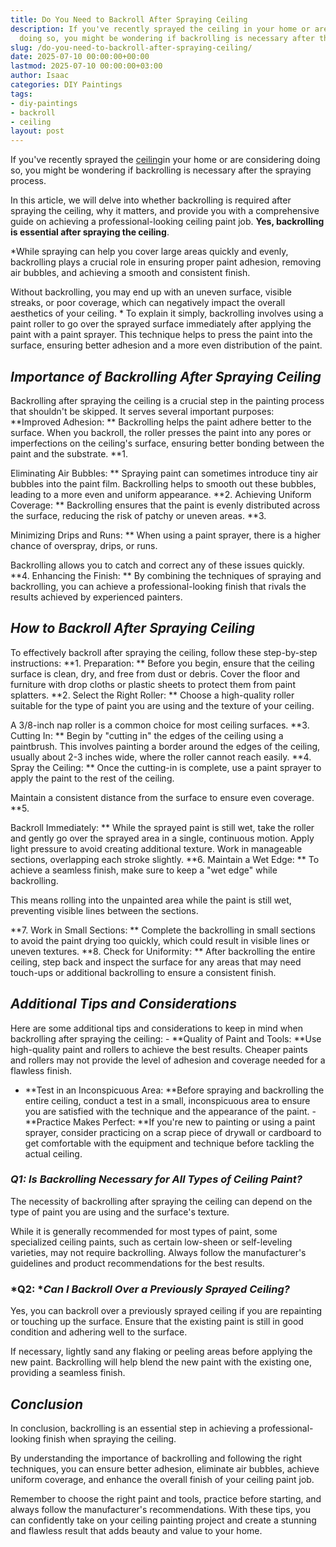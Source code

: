 ```yaml
---
title: Do You Need to Backroll After Spraying Ceiling
description: If you've recently sprayed the ceiling in your home or are considering
  doing so, you might be wondering if backrolling is necessary after the spraying...
slug: /do-you-need-to-backroll-after-spraying-ceiling/
date: 2025-07-10 00:00:00+00:00
lastmod: 2025-07-10 00:00:00+03:00
author: Isaac
categories: DIY Paintings
tags:
- diy-paintings
- backroll
- ceiling
layout: post
---
```

If you've recently sprayed the [ceiling](https://pestpolicy.com/how-do-you-paint-a-ceiling-in-a-stairwell/)in your home or are considering doing so, you might be wondering if backrolling is necessary after the spraying process.

In this article, we will delve into whether backrolling is required after spraying the ceiling, why it matters, and provide you with a comprehensive guide on achieving a professional-looking ceiling paint job. **Yes, backrolling is essential after spraying the ceiling**.

*While spraying can help you cover large areas quickly and evenly, backrolling plays a crucial role in ensuring proper paint adhesion, removing air bubbles, and achieving a smooth and consistent finish.

Without backrolling, you may end up with an uneven surface, visible streaks, or poor coverage, which can negatively impact the overall aesthetics of your ceiling. * To explain it simply, backrolling involves using a paint roller to go over the sprayed surface immediately after applying the paint with a paint sprayer. This technique helps to press the paint into the surface, ensuring better adhesion and a more even distribution of the paint.

##  *Importance of Backrolling After Spraying Ceiling*

Backrolling after spraying the ceiling is a crucial step in the painting process that shouldn't be skipped. It serves several important purposes: **Improved Adhesion: ** Backrolling helps the paint adhere better to the surface. When you backroll, the roller presses the paint into any pores or imperfections on the ceiling's surface, ensuring better bonding between the paint and the substrate. **1.

Eliminating Air Bubbles: ** Spraying paint can sometimes introduce tiny air bubbles into the paint film. Backrolling helps to smooth out these bubbles, leading to a more even and uniform appearance. **2. Achieving Uniform Coverage: ** Backrolling ensures that the paint is evenly distributed across the surface, reducing the risk of patchy or uneven areas. **3.

Minimizing Drips and Runs: ** When using a paint sprayer, there is a higher chance of overspray, drips, or runs.

Backrolling allows you to catch and correct any of these issues quickly. **4. Enhancing the Finish: ** By combining the techniques of spraying and backrolling, you can achieve a professional-looking finish that rivals the results achieved by experienced painters.

##  *How to Backroll After Spraying Ceiling*

To effectively backroll after spraying the ceiling, follow these step-by-step instructions: **1. Preparation: ** Before you begin, ensure that the ceiling surface is clean, dry, and free from dust or debris. Cover the floor and furniture with drop cloths or plastic sheets to protect them from paint splatters. **2. Select the Right Roller: ** Choose a high-quality roller suitable for the type of paint you are using and the texture of your ceiling.

A 3/8-inch nap roller is a common choice for most ceiling surfaces. **3. Cutting In: ** Begin by "cutting in" the edges of the ceiling using a paintbrush. This involves painting a border around the edges of the ceiling, usually about 2-3 inches wide, where the roller cannot reach easily. **4. Spray the Ceiling: ** Once the cutting-in is complete, use a paint sprayer to apply the paint to the rest of the ceiling.

Maintain a consistent distance from the surface to ensure even coverage. **5.

Backroll Immediately: ** While the sprayed paint is still wet, take the roller and gently go over the sprayed area in a single, continuous motion. Apply light pressure to avoid creating additional texture. Work in manageable sections, overlapping each stroke slightly. **6. Maintain a Wet Edge: ** To achieve a seamless finish, make sure to keep a "wet edge" while backrolling.

This means rolling into the unpainted area while the paint is still wet, preventing visible lines between the sections.

**7. Work in Small Sections: ** Complete the backrolling in small sections to avoid the paint drying too quickly, which could result in visible lines or uneven textures. **8. Check for Uniformity: ** After backrolling the entire ceiling, step back and inspect the surface for any areas that may need touch-ups or additional backrolling to ensure a consistent finish.

##  *Additional Tips and Considerations*

Here are some additional tips and considerations to keep in mind when backrolling after spraying the ceiling: - **Quality of Paint and Tools: **Use high-quality paint and rollers to achieve the best results. Cheaper paints and rollers may not provide the level of adhesion and coverage needed for a flawless finish.

- **Test in an Inconspicuous Area: **Before spraying and backrolling the entire ceiling, conduct a test in a small, inconspicuous area to ensure you are satisfied with the technique and the appearance of the paint. - **Practice Makes Perfect: **If you're new to painting or using a paint sprayer, consider practicing on a scrap piece of drywall or cardboard to get comfortable with the equipment and technique before tackling the actual ceiling.

###  *Q1: Is Backrolling Necessary for All Types of Ceiling Paint?*

The necessity of backrolling after spraying the ceiling can depend on the type of paint you are using and the surface's texture.

While it is generally recommended for most types of paint, some specialized ceiling paints, such as certain low-sheen or self-leveling varieties, may not require backrolling. Always follow the manufacturer's guidelines and product recommendations for the best results.

###  *Q2: **Can I Backroll Over a Previously Sprayed Ceiling?*

Yes, you can backroll over a previously sprayed ceiling if you are repainting or touching up the surface. Ensure that the existing paint is still in good condition and adhering well to the surface.

If necessary, lightly sand any flaking or peeling areas before applying the new paint. Backrolling will help blend the new paint with the existing one, providing a seamless finish.

##  *Conclusion*

In conclusion, backrolling is an essential step in achieving a professional-looking finish when spraying the ceiling.

By understanding the importance of backrolling and following the right techniques, you can ensure better adhesion, eliminate air bubbles, achieve uniform coverage, and enhance the overall finish of your ceiling paint job.

Remember to choose the right paint and tools, practice before starting, and always follow the manufacturer's recommendations. With these tips, you can confidently take on your ceiling painting project and create a stunning and flawless result that adds beauty and value to your home.